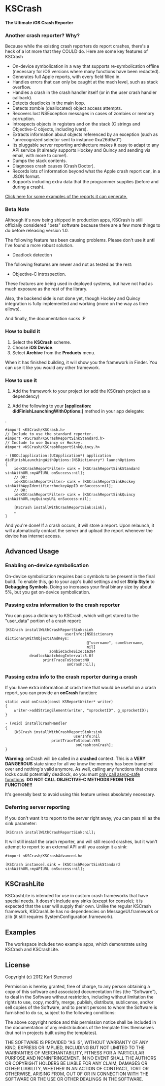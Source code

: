 KSCrash
=======

#### The Ultimate iOS Crash Reporter


### Another crash reporter? Why?

Because while the existing crash reporters do report crashes, there's a heck
of a lot more that they COULD do. Here are some key features of KSCrash

* On-device symbolication in a way that supports re-symbolication offline
  (necessary for iOS versions where many functions have been redacted).
* Generates full Apple reports, with every field filled in.
* Handles errors that can only be caught at the mach level, such as stack
  overflow.
* Handles a crash in the crash handler itself (or in the user crash handler
  callback).
* Detects deadlocks in the main loop.
* Detects zombie (deallocated) object access attempts.
* Recovers lost NSException messages in cases of zombies or memory corruption.
* Introspects objects in registers and on the stack (C strings and Objective-C
  objects, including ivars).
* Extracts information about objects referenced by an exception (such as
  "unrecognized selector sent to instance 0xa26d9a0")
* Its pluggable server reporting architecture makes it easy to adapt to any API
  service (it already supports Hockey and Quincy and sending via email, with
  more to come!).
* Dumps the stack contents.
* Diagnoses crash causes (Crash Doctor).
* Records lots of information beyond what the Apple crash report can, in a JSON
  format.
* Supports including extra data that the programmer supplies (before and during
  a crash).

[Click here for some examples of the reports it can generate.](https://github.com/kstenerud/KSCrash/tree/master/ExampleReports)



### Beta Note

Although it's now being shipped in production apps, KSCrash is still
officially considered "beta" software because there are a few more
things to do before releasing version 1.0.

The following feature has been causing problems. Please don't use it until
I've found a more robust solution.

- Deadlock detection

The following features are newer and not as tested as the rest:

- Objective-C introspection.

These features are being used in deployed systems, but have not had as much
exposure as the rest of the library.

Also, the backend side is not done yet, though Hockey and Quincy integration
is fully implemented and working (more on the way as time allows).

And finally, the documentation sucks :P



### How to build it

1. Select the **KSCrash** scheme.
2. Choose **iOS Device**.
3. Select **Archive** from the **Products** menu.

When it has finished building, it will show you the framework in Finder. You
can use it like you would any other framework.


### How to use it

1. Add the framework to your project (or add the KSCrash project as a
   dependency)

2. Add the following to your **[application: didFinishLaunchingWithOptions:]**
   method in your app delegate:

.

    #import <KSCrash/KSCrash.h>
    // Include to use the standard reporter.
    #import <KSCrash/KSCrashReportSinkStandard.h>
    // Include to use Quincy or Hockey.
    #import <KSCrash/KSCrashReportSinkQuincy.h>

	- (BOOL)application:(UIApplication*) application didFinishLaunchingWithOptions:(NSDictionary*) launchOptions
	{
    	id<KSCrashReportFilter> sink = [KSCrashReportSinkStandard sinkWithURL:myAPIURL onSuccess:nil];
	    // OR:
    	id<KSCrashReportFilter> sink = [KSCrashReportSinkHockey sinkWithAppIdentifier:hockeyAppID onSuccess:nil];
	    // OR:
    	id<KSCrashReportFilter> sink = [KSCrashReportSinkQuincy sinkWithURL:myQuincyURL onSuccess:nil];

	    [KSCrash installWithCrashReportSink:sink];
	    …
	}

And you're done! If a crash occurs, it will store a report. Upon relaunch, it
will automatically contact the server and upload the report whenever the device has internet access.


Advanced Usage
--------------

### Enabling on-device symbolication

On-device symbolication requires basic symbols to be present in the final
build. To enable this, go to your app's build settings and set **Strip Style**
to **Debugging Symbols**. Doing so increases your final binary size by about
5%, but you get on-device symbolication.


### Passing extra information to the crash reporter

You can pass a dictionary to KSCrash, which will get stored to the "user_data"
portion of a crash report:

    [KSCrash installWithCrashReportSink:sink
                               userInfo:[NSDictionary dictionaryWithObjectsAndKeys:
                                         @"username", someUsername,
                                         nil]
                        zombieCacheSize:16384
               deadlockWatchdogInterval:5.0f
                     printTraceToStdout:NO
                                onCrash:nil];


### Passing extra info to the crash reporter during a crash

If you have extra information at crash time that would be useful on a crash
report, you can provide an **onCrash** function:

    static void onCrash(const KSReportWriter* writer)
    {
        writer->addStringElement(writer, "sprocketID", g_sprocketID);
    }
    
    - (void) installCrashHandler
    {
        [KSCrash installWithCrashReportSink:sink
                                   userInfo:nil
                         printTraceToStdout:YES
                                    onCrash:onCrash];
    }

**Warning**: onCrash will be called in a **crashed** context. This is a
**VERY DANGEROUS** state since for all we know the memory has been trampled
over and nothing's valid anymore. As well, calling any functions that create
locks could potentially deadlock, so you must
[only call async-safe functions](https://www.securecoding.cert.org/confluence/display/seccode/SIG30-C.+Call+only+asynchronous-safe+functions+within+signal+handlers).
**DO NOT CALL OBJECTIVE-C METHODS FROM THIS FUNCTION!!!**

It's generally best to avoid using this feature unless absolutely necessary.


### Deferring server reporting

If you don't want it to report to the server right away, you can pass nil as
the sink parameter:

    [KSCrash installWithCrashReportSink:nil];

It will still install the crash reporter, and will still record crashes, but it
won't attempt to report to an external API until you assign it a sink:

    #import <KSCrash/KSCrashAdvanced.h>

	[KSCrash instance].sink = [KSCrashReportSinkStandard sinkWithURL:myAPIURL onSuccess:nil];


KSCrashLite
-----------

KSCrashLite is intended for use in custom crash frameworks that have special needs. It doesn't
include any sinks (except for console); it is expected that the user will supply their own.
Unlike the regular KSCrash framework, KSCrashLite has no dependencies on MessageUI.framework or
zlib (it still requires SystemConfiguration.framework).


Examples
--------

The workspace includes two example apps, which demonstrate using KSCrash and
KSCrashLite.


License
-------

Copyright (c) 2012 Karl Stenerud

Permission is hereby granted, free of charge, to any person obtaining a copy
of this software and associated documentation files (the "Software"), to deal
in the Software without restriction, including without limitation the rights
to use, copy, modify, merge, publish, distribute, sublicense, and/or sell
copies of the Software, and to permit persons to whom the Software is
furnished to do so, subject to the following conditions:

The above copyright notice and this permission notice shall be included in
the documentation of any redistributions of the template files themselves
(but not in projects built using the templates).

THE SOFTWARE IS PROVIDED "AS IS", WITHOUT WARRANTY OF ANY KIND, EXPRESS OR
IMPLIED, INCLUDING BUT NOT LIMITED TO THE WARRANTIES OF MERCHANTABILITY,
FITNESS FOR A PARTICULAR PURPOSE AND NONINFRINGEMENT. IN NO EVENT SHALL THE
AUTHORS OR COPYRIGHT HOLDERS BE LIABLE FOR ANY CLAIM, DAMAGES OR OTHER
LIABILITY, WHETHER IN AN ACTION OF CONTRACT, TORT OR OTHERWISE, ARISING FROM,
OUT OF OR IN CONNECTION WITH THE SOFTWARE OR THE USE OR OTHER DEALINGS IN
THE SOFTWARE.
